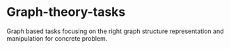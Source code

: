 # Graph-theory-tasks
Graph based tasks focusing on the right graph structure representation and manipulation for concrete problem.
